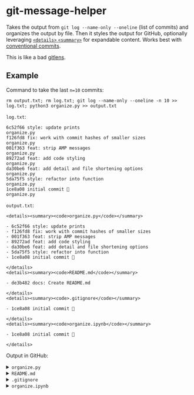 # git-message-helper

Takes the output from `git log --name-only --oneline` (list of commits) and organizes the output by file. Then it styles the output for GitHub, optionally leveraging [`<details>` `<summary>`](https://gist.github.com/scmx/eca72d44afee0113ceb0349dd54a84a2) for expandable content. Works best with [conventional commits](https://www.conventionalcommits.org/en/v1.0.0/).

This is like a bad [gitlens](https://marketplace.visualstudio.com/items?itemName=eamodio.gitlens).

## Example

Command to take the last `n=10` commits:

```
rm output.txt; rm log.txt; git log --name-only --oneline -n 10 >> log.txt; python3 organize.py >> output.txt
```

`log.txt`:

```
6c52f66 style: update prints
organize.py
f126fd8 fix: work with commit hashes of smaller sizes
organize.py
001f363 feat: strip AMP messages
organize.py
89272ad feat: add code styling
organize.py
da30be6 feat: add detail and file shortening options
organize.py
5da75f5 style: refactor into function
organize.py
1ce8a08 initial commit 🚀
organize.py
```

`output.txt`:

```
<details><summary><code>organize.py</code></summary>

- 6c52f66 style: update prints
- f126fd8 fix: work with commit hashes of smaller sizes
- 001f363 feat: strip AMP messages
- 89272ad feat: add code styling
- da30be6 feat: add detail and file shortening options
- 5da75f5 style: refactor into function
- 1ce8a08 initial commit 🚀

</details>
<details><summary><code>README.md</code></summary>

- de3b482 docs: Create README.md

</details>
<details><summary><code>.gitignore</code></summary>

- 1ce8a08 initial commit 🚀

</details>
<details><summary><code>organize.ipynb</code></summary>

- 1ce8a08 initial commit 🚀

</details>
```

Output in GitHub:

<details><summary><code>organize.py</code></summary>

- 6c52f66 style: update prints
- f126fd8 fix: work with commit hashes of smaller sizes
- 001f363 feat: strip AMP messages
- 89272ad feat: add code styling
- da30be6 feat: add detail and file shortening options
- 5da75f5 style: refactor into function
- 1ce8a08 initial commit 🚀

</details>
<details><summary><code>README.md</code></summary>

- de3b482 docs: Create README.md

</details>
<details><summary><code>.gitignore</code></summary>

- 1ce8a08 initial commit 🚀

</details>
<details><summary><code>organize.ipynb</code></summary>

- 1ce8a08 initial commit 🚀

</details>
